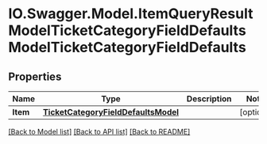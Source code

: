 # IO.Swagger.Model.ItemQueryResultModelTicketCategoryFieldDefaultsModelTicketCategoryFieldDefaults
## Properties

Name | Type | Description | Notes
------------ | ------------- | ------------- | -------------
**Item** | [**TicketCategoryFieldDefaultsModel**](TicketCategoryFieldDefaultsModel.md) |  | [optional] 

[[Back to Model list]](../README.md#documentation-for-models) [[Back to API list]](../README.md#documentation-for-api-endpoints) [[Back to README]](../README.md)

